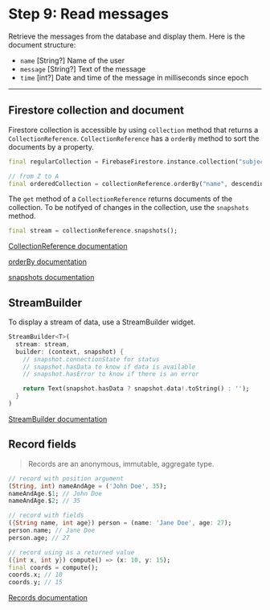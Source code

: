 # Step 9: Read messages

Retrieve the messages from the database and display them.
Here is the document structure:
- `name` [String?] Name of the user
- `message` [String?] Text of the message
- `time` [int?] Date and time of the message in milliseconds since epoch 

---

## Firestore collection and document

Firestore collection is accessible by using `collection` method that returns a `CollectionReference`.
`CollectionReference` has a `orderBy` method to sort the documents by a property.


```dart
final regularCollection = FirebaseFirestore.instance.collection("subject");

// from Z to A
final orderedCollection = collectionReference.orderBy("name", descending: true);
```

The `get` method of a `CollectionReference` returns documents of the collection. To be notifyed of changes in the collection, use the `snapshots` method.

```dart
final stream = collectionReference.snapshots();
```

[CollectionReference documentation](https://pub.dev/documentation/cloud_firestore/latest/cloud_firestore/CollectionReference-class.html)

[orderBy documentation](https://pub.dev/documentation/cloud_firestore/latest/cloud_firestore/Query/orderBy.html)

[snapshots documentation](https://pub.dev/documentation/cloud_firestore/latest/cloud_firestore/Query/snapshots.html)

## StreamBuilder

To display a stream of data, use a StreamBuilder widget.

```dart
StreamBuilder<T>(
  stream: stream,
  builder: (context, snapshot) {
    // snapshot.connectionState for status
    // snapshot.hasData to know if data is available
    // snapshot.hasError to know if there is an error

    return Text(snapshot.hasData ? snapshot.data!.toString() : '');
  }
)
```

[StreamBuilder documentation](https://pub.dev/documentation/flutter/widgets/StreamBuilder-class.html)

## Record fields

> Records are an anonymous, immutable, aggregate type.


```dart
// record with position argument
(String, int) nameAndAge = ('John Doe', 35);
nameAndAge.$1; // John Doe
nameAndAge.$2; // 35
```

```dart
// record with fields
({String name, int age}) person = (name: 'Jane Doe', age: 27);
person.name; // Jane Doe
person.age; // 27
```

```dart
// record using as a returned value
({int x, int y}) compute() => (x: 10, y: 15);
final coords = compute();
coords.x; // 10
coords.y; // 15
```


[Records documentation](https://dart.dev/language/records)